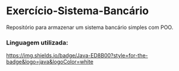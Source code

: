 # Exercício-Sistema-Bancário
Repositório para armazenar um sistema bancário simples com POO.

### Linguagem utilizada:
https://img.shields.io/badge/Java-ED8B00?style=for-the-badge&logo=java&logoColor=white
